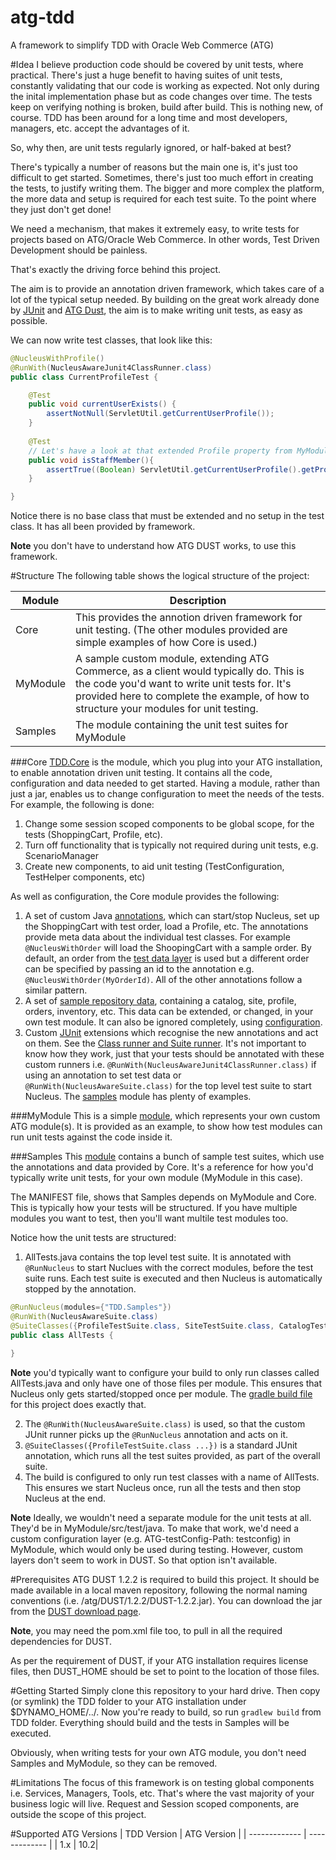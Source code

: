 atg-tdd
=======

A framework to simplify TDD with Oracle Web Commerce (ATG)

#Idea
I believe production code should be covered by unit tests, where practical. There's just a huge benefit to having suites of unit tests, constantly validating that our code is working as expected. Not only during the inital implementation phase but as code changes over time. The tests keep on verifying nothing is broken, build after build. This is nothing new, of course. TDD has been around for a long time and most developers, managers, etc. accept the advantages of it. 

So, why then, are unit tests regularly ignored, or half-baked at best? 

There's typically a number of reasons but the main one is, it's just too difficult to get started. Sometimes, there's just too much effort in creating the tests, to justify writing them. The bigger and more complex the platform, the more data and setup is required for each test suite. To the point where they just don't get done!

We need a mechanism, that makes it extremely easy, to write tests for projects based on ATG/Oracle Web Commerce. In other words, Test Driven Development should be painless.  

That's exactly the driving force behind this project. 

The aim is to provide an annotation driven framework, which takes care of a lot of the typical setup needed. By building on the great work already done by [JUnit](https://github.com/junit-team/junit) and [ATG Dust](http://atgdust.sourceforge.net/project-info.html), the aim is to make writing unit tests, as easy as possible. 

We can now write test classes, that look like this:

```java
@NucleusWithProfile()
@RunWith(NucleusAwareJunit4ClassRunner.class)
public class CurrentProfileTest {

	@Test
	public void currentUserExists() {
		assertNotNull(ServletUtil.getCurrentUserProfile());
	}
	
	@Test
	// Let's have a look at that extended Profile property from MyModule!
	public void isStaffMember(){
		assertTrue((Boolean) ServletUtil.getCurrentUserProfile().getPropertyValue("isStaff"));
	}

}
````

Notice there is no base class that must be extended and no setup in the test class. It has all been provided by framework.

**Note** you don't have to understand how ATG DUST works, to use this framework. 

#Structure
The following table shows the logical structure of the project:

| Module  | Description |
| ------------- | ------------- |
| Core  | This provides the annotion driven framework for unit testing. (The other modules provided are simple examples of how Core is used.)|
| MyModule  | A sample custom module, extending ATG Commerce, as a client would typically do. This is the code you'd want to write unit tests for. It's provided here to complete the example, of how to structure your modules for unit testing.  |
| Samples  | The module containing the unit test suites for MyModule |


###Core
[TDD.Core](https://github.com/Roanis/atg-tdd/tree/master/Core) is the module, which you plug into your ATG installation, to enable annotation driven unit testing. It contains all the code, configuration and data needed to get started. Having a module, rather than just a jar, enables us to change configuration to meet the needs of the tests. For example, the following is done:

1. Change some session scoped components to be global scope, for the tests (ShoppingCart, Profile, etc).
2. Turn off functionality that is typically not required during unit tests, e.g. ScenarioManager
3. Create new components, to aid unit testing (TestConfiguration, TestHelper components, etc)

As well as configuration, the Core module provides the following:

1. A set of custom Java [annotations](https://github.com/Roanis/atg-tdd/tree/master/Core/src/main/java/com/roanis/tdd/annotation), which can start/stop Nucleus, set up the ShoppingCart with test order, load a Profile, etc. The annotations provide meta data about the individual test classes. For example ```@NucleusWithOrder``` will load the ShoopingCart with a sample order. By default, an order from the [test data layer](https://github.com/Roanis/atg-tdd/tree/master/Core/data) is used but a different order can be specified by passing an id to the annotation e.g. ```@NucleusWithOrder(MyOrderId)```. All of the other annotations follow a similar pattern. 
2. A set of [sample repository data](https://github.com/Roanis/atg-tdd/tree/master/Core/data), containing a catalog, site, profile, orders, inventory, etc. This data can be extended, or changed, in your own test module. It can also be ignored completely, using [configuration](https://github.com/Roanis/atg-tdd/tree/master/Core/config/atg/commerce).
3. Custom [JUnit](https://github.com/junit-team/junit) extensions which recognise the new annotations and act on them. See the [Class runner and Suite runner](https://github.com/Roanis/atg-tdd/tree/master/Core/src/main/java/com/roanis/tdd/junit4/runner). It's not important to know how they work, just that your tests should be annotated with these custom runners i.e. ```@RunWith(NucleusAwareJunit4ClassRunner.class)``` if using an annotation to set test data or ```@RunWith(NucleusAwareSuite.class)``` for the top level test suite to start Nucleus. The [samples](https://github.com/Roanis/atg-tdd/tree/master/Samples/src/test/java/com/roanis/tdd/samples) module has plenty of examples.

###MyModule
This is a simple [module](https://github.com/Roanis/atg-tdd/tree/master/MyModule), which represents your own custom ATG module(s). It is provided as an example, to show how test modules can run unit tests against the code inside it. 

###Samples
This [module](https://github.com/Roanis/atg-tdd/tree/master/Samples) contains a bunch of sample test suites, which use the annotations and data provided by Core. It's a reference for how you'd typically write unit tests, for your own module (MyModule in this case).

The MANIFEST file, shows that Samples depends on MyModule and Core. This is typically how your tests will be structured. If you have multiple modules you want to test, then you'll want multile test modules too.

Notice how the unit tests are structured:

1. AllTests.java contains the top level test suite. It is annotated with ```@RunNucleus``` to start Nuclues with the correct modules, before the test suite runs. Each test suite is executed and then Nucleus is automatically stopped by the annotation.
 
```java
@RunNucleus(modules={"TDD.Samples"})
@RunWith(NucleusAwareSuite.class)
@SuiteClasses({ProfileTestSuite.class, SiteTestSuite.class, CatalogTestSuite.class, PriceListTestSuite.class, InventoryTestSuite.class, OrderTestSuite.class})
public class AllTests {

}
````

**Note** you'd typically want to configure your build to only run classes called AllTests.java and only have one of those files per module. This ensures that Nucleus only gets started/stopped once per module. The [gradle build file](https://github.com/Roanis/atg-tdd/blob/master/build.gradle) for this project does exactly that.

2. The ```@RunWith(NucleusAwareSuite.class)``` is used, so that the custom JUnit runner picks up the ```@RunNucleus``` annotation and acts on it.
3. ```@SuiteClasses({ProfileTestSuite.class ...})``` is a standard JUnit annotation, which runs all the test suites provided, as part of the overall suite.
4. The build is configured to only run test classes with a name of AllTests. This ensures we start Nucleus once, run all the tests and then stop Nucleus at the end. 

**Note** Ideally, we wouldn't need a separate module for the unit tests at all. They'd be in MyModule/src/test/java. To make that work, we'd need a custom configuration layer (e.g. ATG-testConfig-Path: testconfig) in MyModule, which would only be used during testing. However, custom layers don't seem to work in DUST. So that option isn't available. 

#Prerequisites
ATG DUST 1.2.2 is required to build this project. It should be made available in a local maven repository, following the normal naming conventions (i.e. /atg/DUST/1.2.2/DUST-1.2.2.jar). You can download the jar from the [DUST download page](http://sourceforge.net/projects/atgdust/). 

**Note**, you may need the pom.xml file too, to pull in all the required dependencies for DUST.

As per the requirement of DUST, if your ATG installation requires license files, then DUST_HOME should be set to point to the location of those files.

#Getting Started
Simply clone this repository to your hard drive. Then copy (or symlink) the TDD folder to your ATG installation under $DYNAMO_HOME/../. Now you're ready to build, so run ```gradlew build``` from TDD folder. Everything should build and the tests in Samples will be executed.

Obviously, when writing tests for your own ATG module, you don't need Samples and MyModule, so they can be removed.

#Limitations
The focus of this framework is on testing global components i.e. Services, Managers, Tools, etc. That's where the vast majority of your business logic will live. Request and Session scoped components, are outside the scope of this project.

#Supported ATG Versions
| TDD Version  | ATG Version |
| ------------- | ------------- |
| 1.x  | 10.2|








